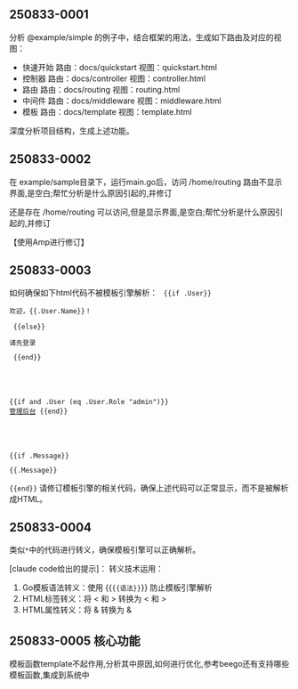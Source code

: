 ## 250833-0001

分析 @example/simple 的例子中，结合框架的用法，生成如下路由及对应的视图：
- 快速开始 路由：docs/quickstart 视图：quickstart.html
- 控制器 路由：docs/controller 视图：controller.html
- 路由 路由：docs/routing 视图：routing.html
- 中间件 路由：docs/middleware 视图：middleware.html
- 模板 路由：docs/template 视图：template.html

深度分析项目结构，生成上述功能。

## 250833-0002

在 example/sample目录下，运行main.go后，访问 /home/routing  路由不显示界面,是空白;帮忙分析是什么原因引起的,并修订

 还是存在 /home/routing 可以访问,但是显示界面,是空白;帮忙分析是什么原因引起的,并修订

【使用Amp进行修订】

## 250833-0003

如何确保如下html代码不被模板引擎解析：
<code class="language-html"><!-- if语句 -->
{{if .User}}
    <p>欢迎，{{.User.Name}}！</p>
{{else}}
    <p>请先登录</p>
{{end}}

<!-- 复杂条件 -->
{{if and .User (eq .User.Role "admin")}}
    <a href="/admin">管理后台</a>
{{end}}

<!-- 检查是否存在 -->
{{if .Message}}
    <div class="alert alert-info">{{.Message}}</div>
{{end}}</code></pre>
请修订模板引擎的相关代码，确保上述代码可以正常显示，而不是被解析成HTML。

## 250833-0004

类似<code class="language-*">*</code>中的代码进行转义，确保模板引擎可以正确解析。

[claude code给出的提示]：
转义技术运用：
  1. Go模板语法转义：使用 {{``{{语法}}``}} 防止模板引擎解析
  2. HTML标签转义：将 < 和 > 转换为 &lt; 和 &gt;
  3. HTML属性转义：将 & 转换为 &amp;

## 250833-0005 核心功能

模板函数template不起作用,分析其中原因,如何进行优化,参考beego还有支持哪些模板函数,集成到系统中

